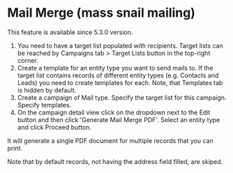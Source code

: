# Mail Merge (mass snail mailing)

This feature is available since 5.3.0 version.

1. You need to have a target list populated with recipients. Target lists can be reached by Campaigns tab > Target Lists button in the top-right corner.
2. Create a template for an entity type you want to send mails to. If the target list contains records of different entity types (e.g. Contacts and Leads) you need to create templates for each. Note, that Templates tab is hidden by default.
3. Create a campaign of Mail type. Specify the target list for this campaign. Specify templates.
4. On the campaign detail view click on the dropdown next to the Edit button and then click 'Generate Mail Merge  PDF'. Select an entity type and click Proceed button.

It will generate a single PDF document for multiple records that you can print.

Note that by default records, not having the address field filled, are skiped.
